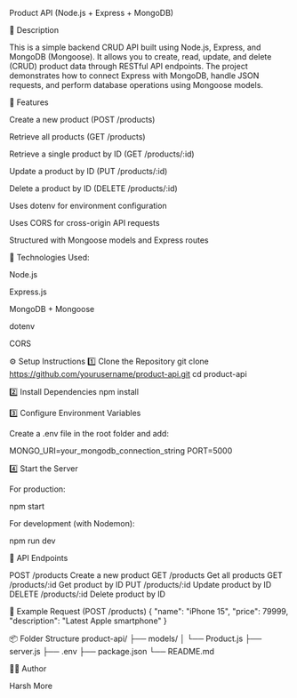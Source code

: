 Product API (Node.js + Express + MongoDB)

📖 Description

This is a simple backend CRUD API built using Node.js, Express, and MongoDB (Mongoose).
It allows you to create, read, update, and delete (CRUD) product data through RESTful API endpoints.
The project demonstrates how to connect Express with MongoDB, handle JSON requests, and perform database operations using Mongoose models.

🚀 Features

Create a new product (POST /products)

Retrieve all products (GET /products)

Retrieve a single product by ID (GET /products/:id)

Update a product by ID (PUT /products/:id)

Delete a product by ID (DELETE /products/:id)

Uses dotenv for environment configuration

Uses CORS for cross-origin API requests

Structured with Mongoose models and Express routes

🧰 Technologies Used:

Node.js

Express.js

MongoDB + Mongoose

dotenv

CORS

⚙️ Setup Instructions
1️⃣ Clone the Repository
git clone https://github.com/yourusername/product-api.git
cd product-api

2️⃣ Install Dependencies
npm install

3️⃣ Configure Environment Variables

Create a .env file in the root folder and add:

MONGO_URI=your_mongodb_connection_string
PORT=5000

4️⃣ Start the Server

For production:

npm start


For development (with Nodemon):

npm run dev

📡 API Endpoints

POST	/products	Create a new product
GET	/products	Get all products
GET	/products/:id	Get product by ID
PUT	/products/:id	Update product by ID
DELETE	/products/:id	Delete product by ID

🧪 Example Request (POST /products)
{
  "name": "iPhone 15",
  "price": 79999,
  "description": "Latest Apple smartphone"
}

📦 Folder Structure
product-api/
├── models/
│   └── Product.js
├── server.js
├── .env
├── package.json
└── README.md

🧑‍💻 Author

Harsh More
